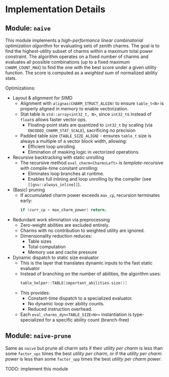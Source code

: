 # Implementation Details 

## Module: `naive`

This module implements a *high-performance linear combinatorial optimization algorithm* for evaluating sets of zenith charms. The goal is to find the 
highest-utility subset of charms within a maximum total power constraint. The algorithm operates on a fixed number of charms and evaluates all 
possible combinations (up to a fixed maximum `CHARM_COUNT_MAX`) to find the one with the best score under a given utility function.
The score is computed as a *weighted sum* of normalized ability stats.

Optimizations:
- Layout & alignment for SIMD
  - Alignment with `alignas(CHARM_STRUCT_ALGIN)` to ensure `table_t<N>` is properly aligned in memory to enable vectorization.
  - Stat table is `std::array<int32_t, N>`, since `int32_t`s instead of `float`s allows faster vector ops.
    - Floating-point stats are quantized to `int32_t` by scaling (via `ENCODED_CHARM_STAT_SCALE`), sacrificing *no* precision
  - Padded table size (`TABLE_SIZE_ALIGN`) - ensures `table_t` size is always a multiple of a vector block width, allowing:
    - Efficient loop unrolling
    - Elimination of masking logic in vectorized operations.
- Recursive backtracking with static unrolling
  - The recursive method `eval_charm<CharmsLeft>` is *template-recursive* with compile-time constant unrolling:
    - Eliminates loop branches at runtime.
    - Enables full inlining and loop unrolling by the compiler (see `[[gnu::always_inline]]`).
- (Basic) pruning
  - If accumulated charm power exceeds `max_cp`, recursion terminates early:
    ```cpp
    if (curr_cp > max_charm_power) return;
    ```
- Redundant work elimination via preprocessing
  - Zero-weight abilities are excluded entirely.
  - Charms with no contribution to weighted utility are ignored.
  - Dimensionality reduction reduces:
    - Table sizes
    - Total computation
    - Memory use and cache pressure
- Dynamic dispatch to static size evaluator
  - This is the layer that translates dynamic inputs to the fast static evaluator
  - Instead of branching on the number of abilities, the algorithm uses:
    ```cpp
    table_helper::TABLE[important_abilities.size()]
    ```
  - This provides:
    - Constant-time dispatch to a specialized evaluator.
    - No dynamic loop over ability counts.
    - Reduced instruction overhead.
  - Each `eval_charms_dyn<TABLE_SIZE<N>>` instantiation is type-specialized for a specific ability count (branch-free)

## Module: `naive-prune`

Same as `naive` but prune all charm sets if their *utility per charm* is less than some `factor_upc` times the best *utility per charm*, or if the 
*utility per charm power* is less than some `factor_upp` times the best *utility per charm power*.

TODO: implement this module
